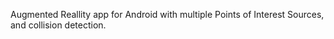 Augmented Reallity app for Android with multiple Points of Interest Sources, and collision detection.